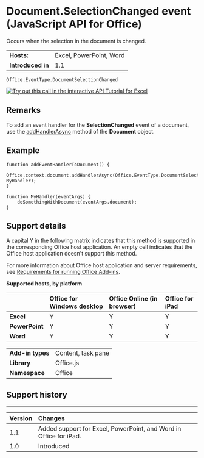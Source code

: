 
# Document.SelectionChanged event (JavaScript API for Office)
Occurs when the selection in the document is changed.

|||
|:-----|:-----|
|**Hosts:**|Excel, PowerPoint, Word|
|**Introduced in**|1.1|

```
Office.EventType.DocumentSelectionChanged
```

[![Try out this call in the interactive API Tutorial for Excel](../../images/819b84bf-151c-4a12-80c3-d6f8d7c03251.png)](http://officeapitutorial.azurewebsites.net/Redirect.html?scenario=Selection+Changed)

## Remarks

To add an event handler for the  **SelectionChanged** event of a document, use the [addHandlerAsync](../../reference/shared/document.addhandlerasync.md) method of the **Document** object.


## Example




```
function addEventHandlerToDocument() {
    Office.context.document.addHandlerAsync(Office.EventType.DocumentSelectionChanged, MyHandler);
}

function MyHandler(eventArgs) {
    doSomethingWithDocument(eventArgs.document);
}

```




## Support details


A capital Y in the following matrix indicates that this method is supported in the corresponding Office host application. An empty cell indicates that the Office host application doesn't support this method.

For more information about Office host application and server requirements, see [Requirements for running Office Add-ins](http://msdn.microsoft.com/library/67340567-bb9a-498c-96d3-3f52f28c16bc%28Office.15%29.aspx).


**Supported hosts, by platform**


||**Office for Windows desktop**|**Office Online (in browser)**|**Office for iPad**|
|:-----|:-----|:-----|:-----|
|**Excel**|Y|Y|Y|
|**PowerPoint**|Y|Y|Y|
|**Word**|Y|Y|Y|

|||
|:-----|:-----|
|**Add-in types**|Content, task pane|
|**Library**|Office.js|
|**Namespace**|Office|

## Support history



****


|**Version**|**Changes**|
|:-----|:-----|
|1.1|Added support for Excel, PowerPoint, and Word in Office for iPad.|
|1.0|Introduced|
